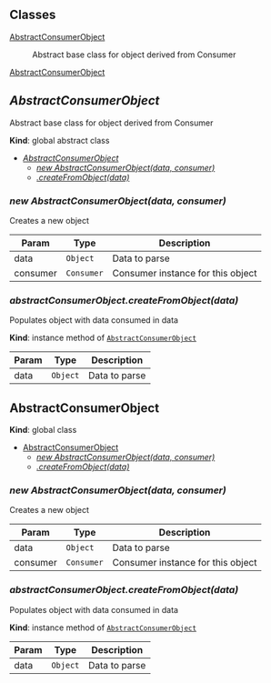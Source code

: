 ## Classes

<dl>
<dt><a href="#AbstractConsumerObject">AbstractConsumerObject</a></dt>
<dd><p>Abstract base class for object derived from Consumer</p>
</dd>
<dt><a href="#AbstractConsumerObject">AbstractConsumerObject</a></dt>
<dd></dd>
</dl>

<a name="AbstractConsumerObject"></a>

## *AbstractConsumerObject*
Abstract base class for object derived from Consumer

**Kind**: global abstract class  

* *[AbstractConsumerObject](#AbstractConsumerObject)*
    * *[new AbstractConsumerObject(data, consumer)](#new_AbstractConsumerObject_new)*
    * *[.createFromObject(data)](#AbstractConsumerObject+createFromObject)*

<a name="new_AbstractConsumerObject_new"></a>

### *new AbstractConsumerObject(data, consumer)*
Creates a new object


| Param | Type | Description |
| --- | --- | --- |
| data | <code>Object</code> | Data to parse |
| consumer | <code>Consumer</code> | Consumer instance for this object |

<a name="AbstractConsumerObject+createFromObject"></a>

### *abstractConsumerObject.createFromObject(data)*
Populates object with data consumed in data

**Kind**: instance method of <code>[AbstractConsumerObject](#AbstractConsumerObject)</code>  

| Param | Type | Description |
| --- | --- | --- |
| data | <code>Object</code> | Data to parse |

<a name="AbstractConsumerObject"></a>

## AbstractConsumerObject
**Kind**: global class  

* [AbstractConsumerObject](#AbstractConsumerObject)
    * *[new AbstractConsumerObject(data, consumer)](#new_AbstractConsumerObject_new)*
    * *[.createFromObject(data)](#AbstractConsumerObject+createFromObject)*

<a name="new_AbstractConsumerObject_new"></a>

### *new AbstractConsumerObject(data, consumer)*
Creates a new object


| Param | Type | Description |
| --- | --- | --- |
| data | <code>Object</code> | Data to parse |
| consumer | <code>Consumer</code> | Consumer instance for this object |

<a name="AbstractConsumerObject+createFromObject"></a>

### *abstractConsumerObject.createFromObject(data)*
Populates object with data consumed in data

**Kind**: instance method of <code>[AbstractConsumerObject](#AbstractConsumerObject)</code>  

| Param | Type | Description |
| --- | --- | --- |
| data | <code>Object</code> | Data to parse |

